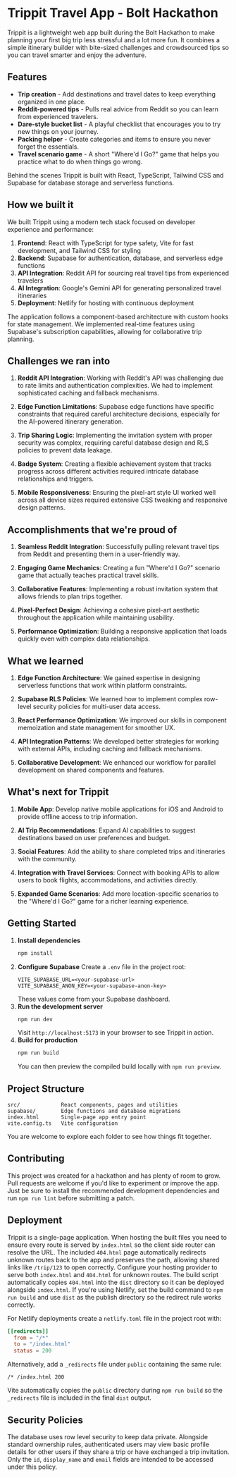 # Trippit Travel App - Bolt Hackathon

Trippit is a lightweight web app built during the Bolt Hackathon to make planning your first big trip less stressful and a lot more fun. It combines a simple itinerary builder with bite-sized challenges and crowdsourced tips so you can travel smarter and enjoy the adventure.

## Features

- **Trip creation** - Add destinations and travel dates to keep everything organized in one place.
- **Reddit-powered tips** - Pulls real advice from Reddit so you can learn from experienced travelers.
- **Dare-style bucket list** - A playful checklist that encourages you to try new things on your journey.
- **Packing helper** - Create categories and items to ensure you never forget the essentials.
- **Travel scenario game** - A short "Where'd I Go?" game that helps you practice what to do when things go wrong.

Behind the scenes Trippit is built with React, TypeScript, Tailwind CSS and Supabase for database storage and serverless functions.

## How we built it

We built Trippit using a modern tech stack focused on developer experience and performance:

1. **Frontend**: React with TypeScript for type safety, Vite for fast development, and Tailwind CSS for styling
2. **Backend**: Supabase for authentication, database, and serverless edge functions
3. **API Integration**: Reddit API for sourcing real travel tips from experienced travelers
4. **AI Integration**: Google's Gemini API for generating personalized travel itineraries
5. **Deployment**: Netlify for hosting with continuous deployment

The application follows a component-based architecture with custom hooks for state management. We implemented real-time features using Supabase's subscription capabilities, allowing for collaborative trip planning.

## Challenges we ran into

1. **Reddit API Integration**: Working with Reddit's API was challenging due to rate limits and authentication complexities. We had to implement sophisticated caching and fallback mechanisms.

2. **Edge Function Limitations**: Supabase edge functions have specific constraints that required careful architecture decisions, especially for the AI-powered itinerary generation.

3. **Trip Sharing Logic**: Implementing the invitation system with proper security was complex, requiring careful database design and RLS policies to prevent data leakage.

4. **Badge System**: Creating a flexible achievement system that tracks progress across different activities required intricate database relationships and triggers.

5. **Mobile Responsiveness**: Ensuring the pixel-art style UI worked well across all device sizes required extensive CSS tweaking and responsive design patterns.

## Accomplishments that we're proud of

1. **Seamless Reddit Integration**: Successfully pulling relevant travel tips from Reddit and presenting them in a user-friendly way.

2. **Engaging Game Mechanics**: Creating a fun "Where'd I Go?" scenario game that actually teaches practical travel skills.

3. **Collaborative Features**: Implementing a robust invitation system that allows friends to plan trips together.

4. **Pixel-Perfect Design**: Achieving a cohesive pixel-art aesthetic throughout the application while maintaining usability.

5. **Performance Optimization**: Building a responsive application that loads quickly even with complex data relationships.

## What we learned

1. **Edge Function Architecture**: We gained expertise in designing serverless functions that work within platform constraints.

2. **Supabase RLS Policies**: We learned how to implement complex row-level security policies for multi-user data access.

3. **React Performance Optimization**: We improved our skills in component memoization and state management for smoother UX.

4. **API Integration Patterns**: We developed better strategies for working with external APIs, including caching and fallback mechanisms.

5. **Collaborative Development**: We enhanced our workflow for parallel development on shared components and features.

## What's next for Trippit

1. **Mobile App**: Develop native mobile applications for iOS and Android to provide offline access to trip information.

2. **AI Trip Recommendations**: Expand AI capabilities to suggest destinations based on user preferences and budget.

3. **Social Features**: Add the ability to share completed trips and itineraries with the community.

4. **Integration with Travel Services**: Connect with booking APIs to allow users to book flights, accommodations, and activities directly.

5. **Expanded Game Scenarios**: Add more location-specific scenarios to the "Where'd I Go?" game for a richer learning experience.

## Getting Started

1. **Install dependencies**
   ```bash
   npm install
   ```
2. **Configure Supabase**
   Create a `.env` file in the project root:
   ```env
   VITE_SUPABASE_URL=<your-supabase-url>
   VITE_SUPABASE_ANON_KEY=<your-supabase-anon-key>
   ```
   These values come from your Supabase dashboard.
3. **Run the development server**
   ```bash
   npm run dev
   ```
   Visit `http://localhost:5173` in your browser to see Trippit in action.
4. **Build for production**
   ```bash
   npm run build
   ```
   You can then preview the compiled build locally with `npm run preview`.

## Project Structure

```
src/             React components, pages and utilities
supabase/        Edge functions and database migrations
index.html       Single-page app entry point
vite.config.ts   Vite configuration
```

You are welcome to explore each folder to see how things fit together.

## Contributing

This project was created for a hackathon and has plenty of room to grow. Pull requests are welcome if you'd like to experiment or improve the app. Just be sure to install the recommended development dependencies and run `npm run lint` before submitting a patch.

## Deployment

Trippit is a single-page application. When hosting the built files you need to ensure every route is served by `index.html` so the client side router can resolve the URL. The included `404.html` page automatically redirects unknown routes back to the app and preserves the path, allowing shared links like `/trip/123` to open correctly. Configure your hosting provider to serve both `index.html` and `404.html` for unknown routes. The build script automatically copies `404.html` into the `dist` directory so it can be deployed alongside `index.html`.
If you're using Netlify, set the build command to `npm run build` and use `dist` as the publish directory so the redirect rule works correctly.

For Netlify deployments create a `netlify.toml` file in the project root with:

```toml
[[redirects]]
  from = "/*"
  to = "/index.html"
  status = 200
```

Alternatively, add a `_redirects` file under `public` containing the same rule:

```
/* /index.html 200
```

Vite automatically copies the `public` directory during `npm run build` so the `_redirects` file is included in the final `dist` output.

## Security Policies

The database uses row level security to keep data private. Alongside standard
ownership rules, authenticated users may view basic profile details for other
users if they share a trip or have exchanged a trip invitation. Only the
`id`, `display_name` and `email` fields are intended to be accessed under this
policy.